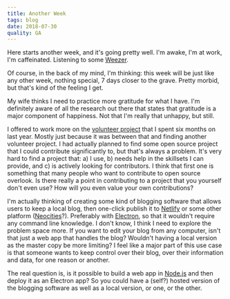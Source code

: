 ```yaml
---
title: Another Week
tags: blog
date: 2018-07-30
quality: GA
---
```


Here starts another week, and it's going pretty well. I'm awake, I'm at work, I'm caffeinated. Listening to some [Weezer](https://weezer.com/).

Of course, in the back of my mind, I'm thinking: this week will be just like any other week, nothing special, 7 days closer to the grave. Pretty morbid, but that's kind of the feeling I get.

My wife thinks I need to practice more gratitude for what I have. I'm definitely aware of all the research out there that states that gratitude is a major component of happiness. Not that I'm really that unhappy, but still.

I offered to work more on the [volunteer project](https://www.blackfem.org/) that I spent six months on last year. Mostly just because it was between that and finding another volunteer project. I had actually planned to find some open source project that I could contribute significantly to, but that's always a problem. It's very hard to find a project that: a) I use, b) needs help in the skillsets I can provide, and c) is actively looking for contributors. I think that first one is something that many people who want to contribute to open source overlook. Is there really a point in contributing to a project that you yourself don't even use? How will you even value your own contributions?

I'm actually thinking of creating some kind of blogging software that allows users to keep a local blog, then one-click publish it to [Netlify](https://www.netlify.com/) or some other platform ([Neocities](https://neocities.org/)?). Preferably with [Electron](https://electronjs.org/), so that it wouldn't require any command line knowledge. I don't know, I think I need to explore the problem space more. If you want to edit your blog from any computer, isn't that just a web app that handles the blog? Wouldn't having a local version as the master copy be more limiting? I feel like a major part of this use case is that someone wants to keep control over their blog, over their information and data, for one reason or another.

The real question is, is it possible to build a web app in [Node.js](https://nodejs.org/en/) and then deploy it as an Electron app? So you could have a (self?) hosted version of the blogging software as well as a local version, or one, or the other.
